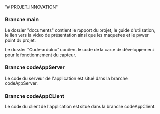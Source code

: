 "# PROJET_INNOVATION" 

### Branche main 
Le dossier "documents" contient le rapport du projet, le guide d'utilisation, le lien vers la vidéo de présentation ainsi que les maquettes et le power point du projet.

Le dossier "Code-arduino" contient le code de la carte de développement pour le fonctionnement du capteur.

### Branche codeAppServer
Le code du serveur de l'application est situé dans la branche codeAppServer.

### Branche codeAppCLient
Le code du client de l'application est situé dans la branche codeAppClient.
